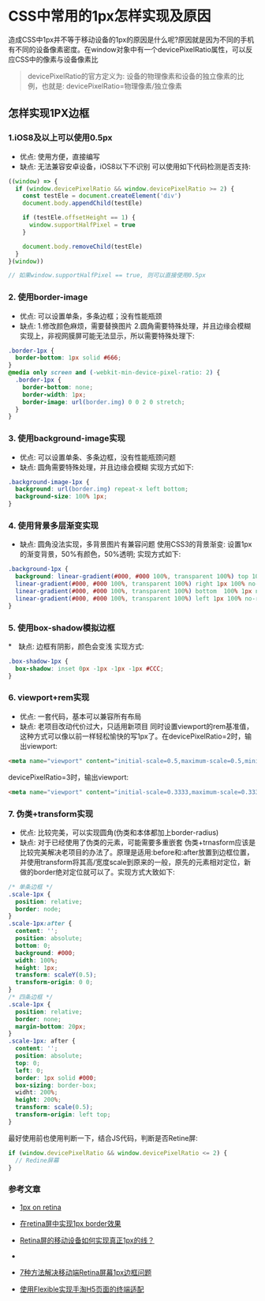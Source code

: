 # CSS中常用的1px怎样实现及原因
造成CSS中1px并不等于移动设备的1px的原因是什么呢?原因就是因为不同的手机有不同的设备像素密度。在window对象中有一个devicePixelRatio属性，可以反应CSS中的像素与设备像素比
> devicePixelRatio的官方定义为: 设备的物理像素和设备的独立像素的比例，也就是: devicePixelRatio=物理像素/独立像素

## 怎样实现1PX边框

### 1.iOS8及以上可以使用0.5px
* 优点: 使用方便，直接编写
* 缺点: 无法兼容安卓设备，iOS8以下不识别
可以使用如下代码检测是否支持:
```javascript
((window) => {
  if (window.devicePixelRatio && window.devicePixelRatio >= 2) {
    const testEle = document.createElement('div')
    document.body.appendChild(testEle)

    if (testEle.offsetHeight == 1) {
      window.supportHalfPixel = true
    }

    document.body.removeChild(testEle)
  }
}(window))

// 如果window.supportHalfPixel == true, 则可以直接使用0.5px
```

### 2. 使用border-image
* 优点: 可以设置单条，多条边框；没有性能瓶颈
* 缺点: 1.修改颜色麻烦，需要替换图片 2.圆角需要特殊处理，并且边缘会模糊
实现上，非视网膜屏可能无法显示，所以需要特殊处理下:
```css
.border-1px {
  border-bottom: 1px solid #666;
}
@media only screen and (-webkit-min-device-pixel-ratio: 2) {
  .border-1px {
    border-bottom: none;
    border-width: 1px;
    border-image: url(border.img) 0 0 2 0 stretch;
  }
}
```

### 3. 使用background-image实现
* 优点: 可以设置单条、多条边框，没有性能瓶颈问题
* 缺点: 圆角需要特殊处理，并且边缘会模糊
实现方式如下:
```css
.background-image-1px {
  background: url(border.img) repeat-x left bottom;
  background-size: 100% 1px;
}
```

### 4. 使用背景多层渐变实现
* 缺点: 圆角没法实现，多背景图片有兼容问题
使用CSS3的背景渐变: 设置1px的渐变背景，50%有颜色，50%透明; 实现方式如下:
```css
.background-1px {
  background: linear-gradient(#000, #000 100%, transparent 100%) top 100% 1px no-repeat,
  linear-gradient(#000, #000 100%, transparent 100%) right 1px 100% no-repeat,
  linear-gradient(#000, #000 100%, transparent 100%) bottom  100% 1px no-repeat,
  linear-gradient(#000, #000 100%, transparent 100%) left 1px 100% no-repeat,
}
```

### 5. 使用box-shadow模拟边框
*　缺点: 边框有阴影，颜色会变浅
实现方式:
```css
.box-shadow-1px {
  box-shadow: inset 0px -1px -1px -1px #CCC;
}
```

### 6. viewport+rem实现
* 优点: 一套代码，基本可以兼容所有布局
* 缺点: 老项目改动代价过大，只适用新项目
同时设置viewport的rem基准值，这种方式可以像以前一样轻松愉快的写1px了。在devicePixelRatio=2时，输出viewport:
```html
<meta name="viewport" content="initial-scale=0.5,maximum-scale=0.5,minimum-scale=0.5,user-scalable=no">
```
devicePixelRatio=3时，输出viewport:
```html
<meta name="viewport" content="initial-scale=0.3333,maximum-scale=0.3333,minmum-scale=0.3333,user-scalable=no">
```

### 7. 伪类+transform实现
* 优点: 比较完美，可以实现圆角(伪类和本体都加上border-radius)
* 缺点: 对于已经使用了伪类的元素，可能需要多重嵌套
伪类+trnasform应该是比较完美解决老项目的办法了。原理是适用:before和:after放置到边框位置，并使用transform将其高/宽度scale到原来的一般，原先的元素相对定位，新做的border绝对定位就可以了。实现方式大致如下:
```css
/* 单条边框 */
.scale-1px {
  position: relative;
  border: node;
}
.scale-1px:after {
  content: '';
  position: absolute;
  bottom: 0;
  background: #000;
  width: 100%;
  height: 1px;
  transform: scaleY(0.5);
  transform-origin: 0 0;
}
/* 四条边框 */
.scale-1px {
  position: relative;
  border: none;
  margin-bottom: 20px;
}
.scale-1px: after {
  content: '';
  position: absolute;
  top: 0;
  left: 0;
  border: 1px solid #000;
  box-sizing: border-box;
  widht: 200%;
  height: 200%;
  transform: scale(0.5);
  transform-origin: left top;
}
```
最好使用前也使用判断一下，结合JS代码，判断是否Retine屏:
```javascript
if (window.devicePixelRatio && window.devicePixelRatio <= 2) {
  // Redine屏幕
}
```


### 参考文章
* [1px on retina](https://efe.baidu.com/blog/1px-on-retina/)
* [在retina屏中实现1px border效果](https://imweb.io/topic/55e3d402771670e207a16bd1)
* [Retina屏的移动设备如何实现真正1px的线？](http://jinlong.github.io/2015/05/24/css-retina-hairlines/)
* []()

* [7种方法解决移动端Retina屏幕1px边框问题](https://www.jianshu.com/p/7e63f5a32636)
* [使用Flexible实现手淘H5页面的终端适配](https://github.com/amfe/article/issues/17)
